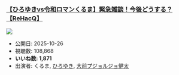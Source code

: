 ### [【ひろゆきvs令和ロマンくるま】緊急雑談！今後どうする？【ReHacQ】](https://www.youtube.com/watch?v=L-NsJjPlUig)
[![](https://img.youtube.com/vi/L-NsJjPlUig/sddefault.jpg)](https://www.youtube.com/watch?v=L-NsJjPlUig)
-   公開日: 2025-10-26
-   視聴数: 108,868
-   **いいね数: 1,871**
-   出演者: くるま, [ひろゆき](/rehacq_fan/people/ひろゆき "wikilink"), [大前プジョルジョ健太](/rehacq_fan/people/大前プジョルジョ健太 "wikilink")
